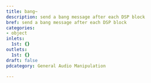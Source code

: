 ```yaml
---
title: bang~
description: send a bang message after each DSP block
bref: send a bang message after each DSP block
categories:
- object
inlets:
  1st: {}
outlets:
  1st: {}
draft: false
pdcategory: General Audio Manipulation

---
```


